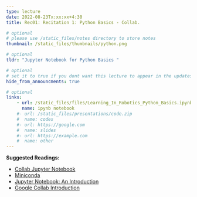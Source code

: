 ```yaml
---
type: lecture
date: 2022-08-23Tx:xx:xx+4:30
title: Rec01: Recitation 1: Python Basics - Collab.

# optional
# please use /static_files/notes directory to store notes
thumbnail: /static_files/thumbnails/python.png

# optional
tldr: "Jupyter Notebook for Python Basics "

# optional
# set it to true if you dont want this lecture to appear in the updates section
hide_from_announcments: true

# optional
links:
    - url: /static_files/files/Learning_In_Robotics_Python_Basics.ipynb
      name: ipynb notebook
    #- url: /static_files/presentations/code.zip
    #  name: codes
    #- url: https://google.com
    #  name: slides
    #- url: https://example.com
    #  name: other
---
```

<!-- Other additional contents using markdown -->
**Suggested Readings:**
- [Collab Jupyter Notebook](https://colab.research.google.com/drive/1hJQgZPvgtCvcksR1FX6vmzKqzw1o5rdK?usp=sharing)
- [Miniconda](https://docs.conda.io/en/latest/miniconda.html)
- [Jupyter Notebook: An Introduction](https://realpython.com/jupyter-notebook-introduction/)
- [Google Collab Introduction](https://colab.research.google.com/)
